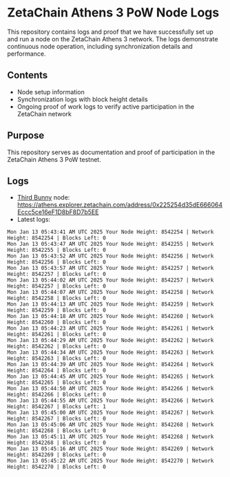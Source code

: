 # ZetaChain Athens 3 PoW Node Logs
This repository contains logs and proof that we have successfully set up and run a node on the ZetaChain Athens 3 network. The logs demonstrate continuous node operation, including synchronization details and performance.

## Contents
- Node setup information
- Synchronization logs with block height details
- Ongoing proof of work logs to verify active participation in the ZetaChain network

## Purpose
This repository serves as documentation and proof of participation in the ZetaChain Athens 3 PoW testnet.

## Logs

- [Third Bunny](https://thirdbunny.xyz/) node: https://athens.explorer.zetachain.com/address/0x225254d35dE666064Eccc5ce16eF1D8bF8D7b5EE
- Latest logs:
```
Mon Jan 13 05:43:41 AM UTC 2025 Your Node Height: 8542254 | Network Height: 8542254 | Blocks Left: 0
Mon Jan 13 05:43:47 AM UTC 2025 Your Node Height: 8542255 | Network Height: 8542255 | Blocks Left: 0
Mon Jan 13 05:43:52 AM UTC 2025 Your Node Height: 8542256 | Network Height: 8542256 | Blocks Left: 0
Mon Jan 13 05:43:57 AM UTC 2025 Your Node Height: 8542257 | Network Height: 8542257 | Blocks Left: 0
Mon Jan 13 05:44:02 AM UTC 2025 Your Node Height: 8542257 | Network Height: 8542257 | Blocks Left: 0
Mon Jan 13 05:44:07 AM UTC 2025 Your Node Height: 8542258 | Network Height: 8542258 | Blocks Left: 0
Mon Jan 13 05:44:13 AM UTC 2025 Your Node Height: 8542259 | Network Height: 8542259 | Blocks Left: 0
Mon Jan 13 05:44:18 AM UTC 2025 Your Node Height: 8542260 | Network Height: 8542260 | Blocks Left: 0
Mon Jan 13 05:44:23 AM UTC 2025 Your Node Height: 8542261 | Network Height: 8542261 | Blocks Left: 0
Mon Jan 13 05:44:29 AM UTC 2025 Your Node Height: 8542262 | Network Height: 8542262 | Blocks Left: 0
Mon Jan 13 05:44:34 AM UTC 2025 Your Node Height: 8542263 | Network Height: 8542263 | Blocks Left: 0
Mon Jan 13 05:44:39 AM UTC 2025 Your Node Height: 8542264 | Network Height: 8542264 | Blocks Left: 0
Mon Jan 13 05:44:45 AM UTC 2025 Your Node Height: 8542265 | Network Height: 8542265 | Blocks Left: 0
Mon Jan 13 05:44:50 AM UTC 2025 Your Node Height: 8542266 | Network Height: 8542266 | Blocks Left: 0
Mon Jan 13 05:44:55 AM UTC 2025 Your Node Height: 8542266 | Network Height: 8542267 | Blocks Left: 1
Mon Jan 13 05:45:00 AM UTC 2025 Your Node Height: 8542267 | Network Height: 8542267 | Blocks Left: 0
Mon Jan 13 05:45:06 AM UTC 2025 Your Node Height: 8542268 | Network Height: 8542268 | Blocks Left: 0
Mon Jan 13 05:45:11 AM UTC 2025 Your Node Height: 8542268 | Network Height: 8542268 | Blocks Left: 0
Mon Jan 13 05:45:16 AM UTC 2025 Your Node Height: 8542269 | Network Height: 8542269 | Blocks Left: 0
Mon Jan 13 05:45:22 AM UTC 2025 Your Node Height: 8542270 | Network Height: 8542270 | Blocks Left: 0
```
